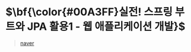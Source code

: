 # $\bf{\color{#00A3FF}실전! 스프링 부트와 JPA 활용1 - 웹 애플리케이션 개발}$
>[naver](https://www.inflearn.com/course/%EC%8A%A4%ED%94%84%EB%A7%81%EB%B6%80%ED%8A%B8-JPA-%ED%99%9C%EC%9A%A9-1)
